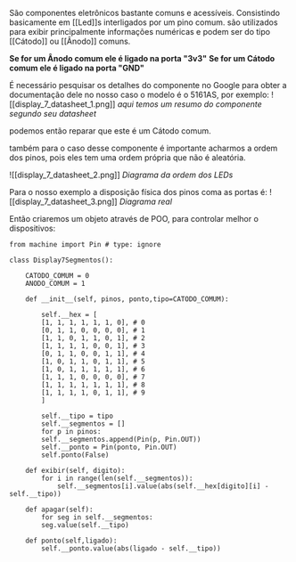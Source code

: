 São componentes eletrônicos bastante comuns e acessíveis. Consistindo basicamente em [[Led]]s interligados por um pino comum. são utilizados para exibir principalmente informações numéricas e podem ser do tipo [[Cátodo]] ou [[Ânodo]] comuns.

**Se for um Ânodo comum ele é ligado na porta "3v3"**
**Se for um Cátodo comum ele é ligado na porta "GND"**

É necessário pesquisar os detalhes do componente no Google para obter a documentação dele no nosso caso o modelo é o 5161AS, por exemplo:
![[display_7_datasheet_1.png]]
*aqui temos um resumo do componente segundo seu datasheet*

podemos então reparar que este é um Cátodo comum.

também para o caso desse componente é importante acharmos a ordem dos pinos, pois eles tem uma ordem própria que não é aleatória.

![[display_7_datasheet_2.png]]
*Diagrama da ordem dos LEDs*

Para o nosso exemplo a disposição física dos pinos coma as portas é:
![[display_7_datasheet_3.png]]
*Diagrama real*

Então criaremos um objeto através de POO, para controlar melhor o dispositivos:

```
from machine import Pin # type: ignore

class Display7Segmentos():

	CATODO_COMUM = 0
	ANODO_COMUM = 1
	
	def __init__(self, pinos, ponto,tipo=CATODO_COMUM):

		self.__hex = [
		[1, 1, 1, 1, 1, 1, 0], # 0
		[0, 1, 1, 0, 0, 0, 0], # 1
		[1, 1, 0, 1, 1, 0, 1], # 2
		[1, 1, 1, 1, 0, 0, 1], # 3
		[0, 1, 1, 0, 0, 1, 1], # 4
		[1, 0, 1, 1, 0, 1, 1], # 5
		[1, 0, 1, 1, 1, 1, 1], # 6
		[1, 1, 1, 0, 0, 0, 0], # 7
		[1, 1, 1, 1, 1, 1, 1], # 8
		[1, 1, 1, 1, 0, 1, 1], # 9
		]
		
		self.__tipo = tipo
		self.__segmentos = []
		for p in pinos:
		self.__segmentos.append(Pin(p, Pin.OUT))
		self.__ponto = Pin(ponto, Pin.OUT)
		self.ponto(False)
	
	def exibir(self, digito):
		for i in range(len(self.__segmentos)):
			self.__segmentos[i].value(abs(self.__hex[digito][i] - self.__tipo))
	
	def apagar(self):
		for seg in self.__segmentos:
		seg.value(self.__tipo)
	
	def ponto(self,ligado):
		self.__ponto.value(abs(ligado - self.__tipo))
```
